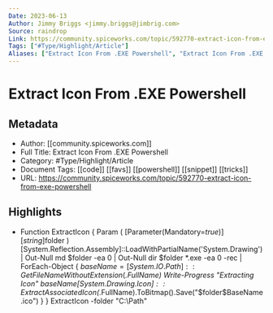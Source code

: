 ```yaml
---
Date: 2023-06-13
Author: Jimmy Briggs <jimmy.briggs@jimbrig.com>
Source: raindrop
Link: https://community.spiceworks.com/topic/592770-extract-icon-from-exe-powershell
Tags: ["#Type/Highlight/Article"]
Aliases: ["Extract Icon From .EXE Powershell", "Extract Icon From .EXE Powershell"]
---
```

# Extract Icon From .EXE Powershell

## Metadata
- Author: [[community.spiceworks.com]]
- Full Title: Extract Icon From .EXE Powershell
- Category: #Type/Highlight/Article
- Document Tags: [[code]] [[favs]] [[powershell]] [[snippet]] [[tricks]] 
- URL: https://community.spiceworks.com/topic/592770-extract-icon-from-exe-powershell

## Highlights
- Function ExtractIcon {
  Param ( 
  [Parameter(Mandatory=$true)]
  [string]$folder
  )
  [System.Reflection.Assembly]::LoadWithPartialName('System.Drawing') | Out-Null
  md $folder -ea 0 | Out-Null
  dir $folder *.exe -ea 0 -rec |
  ForEach-Object { 
  $baseName = [System.IO.Path]::GetFileNameWithoutExtension($_.FullName)
  Write-Progress "Extracting Icon" $baseName
  [System.Drawing.Icon]::ExtractAssociatedIcon($_.FullName).ToBitmap().Save("$folder\$BaseName.ico")
  }
  }
  ExtractIcon -folder "C:\Path"
